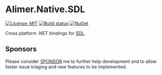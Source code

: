 # Alimer.Native.SDL

[![License: MIT](https://img.shields.io/badge/License-MIT-green.svg)](https://github.com/amerkoleci/Alimer.Native.SDL/blob/main/LICENSE)
[![Build status](https://github.com/amerkoleci/Alimer.Native.SDL/workflows/Build/badge.svg)](https://github.com/amerkoleci/Alimer.Native.SDL/actions)
[![NuGet](https://img.shields.io/nuget/v/Alimer.Native.SDL.svg)](https://www.nuget.org/packages/Alimer.Native.SDL)

Cross platform .NET bindings for [SDL](https://github.com/libsdl-org/SDL).

## Sponsors
Please consider [SPONSOR](https://github.com/sponsors/amerkoleci) me to further help development and to allow faster issue triaging and new features to be implemented.